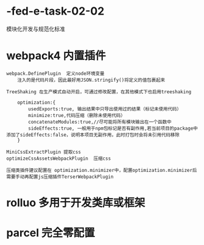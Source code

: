 # -fed-e-task-02-02

模块化开发与规范化标准

# webpack4 内置插件

    webpack.DefinePlugin  定义node环境变量
        注入的是代码片段，因此最好用JSON.stringify()将定义的值包裹起来

    TreeShaking 在生产模式自动开启，可通过修改配置，在其他模式下也启用treeshaking

        optimization:{
            usedExports:true, 输出结果中只导出使用过的结果（标记未使用代码）
            minimize:true,代码压缩（删除未使用代码）
            concatenateModules:true,//尽可能将所有模块输出在一个函数中
            sideEffects:true, 一般用于npm包标记是否有副作用,若当前项目的package中添加了sideEffects:false，说明本项目无副作用，此时打包时会将未引用代码移除
        }

    MiniCssExtractPlugin 提取css
    optimizeCssAssetsWebpackPlugin  压缩css

    压缩类插件建议配置在 optimization.minimizer中，配置optimization.minimizer后需要手动再配置js压缩插件TerserWebpackPlugin

# rolluo 多用于开发类库或框架    

# parcel 完全零配置

